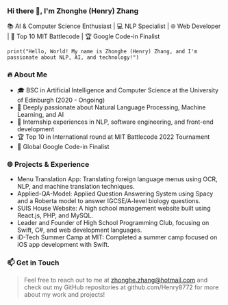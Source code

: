 ### Hi there 👋, I'm Zhonghe (Henry) Zhang

📚 AI & Computer Science Enthusiast | 💻 NLP Specialist | 🌐 Web Developer | 🌟 Top 10 MIT Battlecode | 🏆 Google Code-in Finalist

```
print("Hello, World! My name is Zhonghe (Henry) Zhang, and I'm passionate about NLP, AI, and technology!")
```

### 🔥 About Me
 - 🎓 BSC in Artificial Intelligence and Computer Science at the University of Edinburgh (2020 - Ongoing)
 - 🤖 Deeply passionate about Natural Language Processing, Machine Learning, and AI
 - 💼 Internship experiences in NLP, software engineering, and front-end development
 - 🏆 Top 10 in International round at MIT Battlecode 2022 Tournament
 - 🌟 Global Google Code-in Finalist

### 🌐 Projects & Experience
 - Menu Translation App: Translating foreign language menus using OCR, NLP, and machine translation techniques.
 - Applied-QA-Model: Applied Question Answering System using Spacy and a Roberta model to answer IGCSE/A-level biology questions.
 - SUIS House Website: A high school management website built using React.js, PHP, and MySQL.
 - Leader and Founder of High School Programming Club, focusing on Swift, C#, and web development languages.
 - iD-Tech Summer Camp at MIT: Completed a summer camp focused on iOS app development with Swift.

### 📫 Get in Touch
> Feel free to reach out to me at zhonghe.zhang@hotmail.com and check out my GitHub repositories at github.com/Henry8772 for more about my work and projects!

<!--
**Henry8772/henry8772** is a ✨ _special_ ✨ repository because its `README.md` (this file) appears on your GitHub profile.

Here are some ideas to get you started:

- 🔭 I’m currently working on ...
- 🌱 I’m currently learning ...
- 👯 I’m looking to collaborate on ...
- 🤔 I’m looking for help with ...
- 💬 Ask me about ...
- 📫 How to reach me: ...
- 😄 Pronouns: ...
- ⚡ Fun fact: ...
-->
